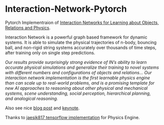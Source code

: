 # Interaction-Network-Pytorch
Pytorch Implementraion of [Interaction Networks for Learning about Objects, Relations and Physics](https://arxiv.org/abs/1612.00222).

Interaction Network is a powerful graph based framework for dynamic systems. It is able to simulate the physical trajectories of n-body, bouncing ball, and non-rigid string systems accurately over thousands of time steps, after training only on single step predictions.

*Our results provide surprisingly strong evidence of IN’s ability to learn accurate physical simulations and generalize their training to novel systems with different numbers and configurations of objects and relations… Our interaction network implementation is the first learnable physics engine than can scale up to real-world problems, and is a promising template for new AI approaches to reasoning about other physical and mechanical systems, scene understanding, social perception, hierarchical planning, and analogical reasoning.* 

Also see nice [blog post](https://blog.acolyer.org/2017/01/02/interaction-networks-for-learning-about-objects-relations-and-physics/) and [keynote](https://www.slideshare.net/KenKuroki/interaction-networks-for-learning-about-objects-relations-and-physics).

Thanks to [jaesik817 tensorflow implementation](https://github.com/jaesik817/Interaction-networks_tensorflow) for Physics Engine. 
